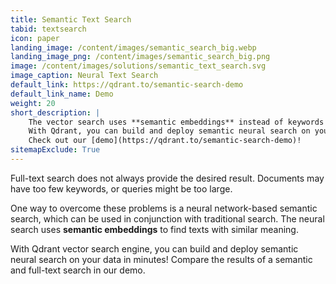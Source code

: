 ```yaml
---
title: Semantic Text Search
tabid: textsearch
icon: paper
landing_image: /content/images/semantic_search_big.webp
landing_image_png: /content/images/semantic_search_big.png
image: /content/images/solutions/semantic_text_search.svg
image_caption: Neural Text Search
default_link: https://qdrant.to/semantic-search-demo
default_link_name: Demo
weight: 20
short_description: |
    The vector search uses **semantic embeddings** instead of keywords and works best with short texts.
    With Qdrant, you can build and deploy semantic neural search on your data in minutes.
    Check out our [demo](https://qdrant.to/semantic-search-demo)!
sitemapExclude: True
---
```


Full-text search does not always provide the desired result.
Documents may have too few keywords, or queries might be too large.

One way to overcome these problems is a neural network-based semantic search, which can be used in conjunction with traditional search.
The neural search uses **semantic embeddings** to find texts with similar meaning.

With Qdrant vector search engine, you can build and deploy semantic neural search on your data in minutes!
Compare the results of a semantic and full-text search in our demo.
